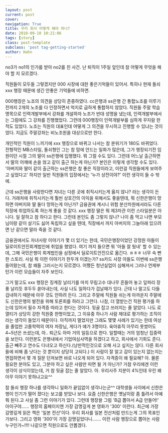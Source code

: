 ```yaml
---
layout: post
current: post
cover:  
navigation: True
title: 우리 회사 어떻게 해야 하나?
date: 2010-09-10 10:21:06
tags: [story]
class: post-template
subclass: 'post tag-getting-started'
author: Hahn
---
```


no3가 no1의 인가를 받아 no2를 친 사건.
난 퇴직이 1주일 앞인데
참 어떻게 무엇을 해야 할 지 모르겠다.

직원들이 모두들 그렇겠지만 000 사장에 대한 좋은기억들이 있어서.
특히나 현재 돌쇠 xxx 행장 때문에 생긴 안좋은 기억들에 비하면.

000행장은 노조의 의견을 상당히 존중하였다.
cc은행과 ss은행 간 통합노조를 이루기 전까지 2개의 노조를 다 인정하면서 억지로 급하게 통합하지 않았다. 직원들 주말 학습 명목으로 인력개발부에서 강좌를 개설하자 노조가 반대 성명을 냈는데, 인력개발부에서는 그럼에도 그 강좌를 진행했었다. 그런데 000행장이 인력개발부를 심하게 꾸지람 한 적도 있었다. 노조는 직원의 대표인데 어떻게 그 의견을 무시하고 진행할 수 있냐는 것이었다. 지금도 주말강좌는 비노조원을 대상으로만 한다.

개인적인 직원이 느끼기에 xxx 행장으로 바뀌고 나서는 참 분위기가 180도 바뀌었다. 전형적인 MB스타일, 돌쇠형인 그는 참 맘에 안드는 일화가 많은데, 그가 행장되기전 임원이던 시절 그의 딸이 ss은행에 입행했다. 뭐 그럴 수도 있다. 그런데 어느날 출근하면서 딸의 어깨에 손을 얹고 같이 출근 하는게 아닌가? 본인은 이렇게 생각할 수도 있다. '아버지와 딸이 같이 출근하는 ss은행은 참 좋은 직장이라고, 이런걸 직원들에게 보여주고 싶었다고' 하지만 일반 직원들의 입장에서는 '누가 상전이야?' 이런 생각이 들 수 밖에.

 근데 ss은행을 사랑한다면 자녀는 다른 곳에 취직시키는게 옳지 않나? 라는 생각이 든다. 거래처에 취직시키는게 훨씬 상호간의 이익을 위해서도 좋을텐데, 뭐 신한은행이 망하면 아버지와 딸 둘다 망하는게 아닌가? 금융권에 계시니 위험 분산차원에서라도 다른 직장에 취업하도록 하는게 좋을 것 같다. xxx 행장 딸은 뭐 제3차관 이런 스타일분은 아니다. 일 잘하고 참 하다고 한다. 그런데 본인도 좀 그렇지 않나? 나이 좀 먹고 나면 부모님이랑 같이 살기도 싫어 독립하고 싶을 텐데, 직장에서 까지 아버지의 그늘아래 있으려면 난 같으면 말라 죽을 것 같다. 

금융권에서도 자녀사랑 이야기가 몇 더 있기는 한데, 국민은행장이었던 강정원 아들이 딜로이트안진회계법인에 취업을 했었다. 여기 까지 들으면 뭐 '아들 잘 뒀네' 할 수 있는데, 그해 국민은행이 회계법인을 삼정에서 딜로이트안진으로 옮긴다. ㅍㅎㅎ 
너무 속 뻔한 스토리. 사실 뭐 이런 이야기가 한두개 이겠는가?
ss카드 사장 아들도 이번에 ss은행 들어왔는데, 참 왜들 그러시는지 모르겠다. 어쨌든 청년실업이 심해져서 그러나 언제부턴가 이런 모습들이 자주 보인다.  

그거 말고도 xxx 행장은 징계장 날리기를 마치 무림고수 대나무 흔들어 놓고 잎파리 장풍 날리듯 후두두 쏟아내는데, 사실 나도 일하다가 겁날때가 있다. 근데 나 말고도 다들 겁내하기 때문에 아무 것도 안하려 든다. 그리고 주말에 직원들 쉬는게 아까운지 주말에도 신한은행의 발전을 위해 토론회를 하라고 그런다. 나참, 더 열받는건 직원 평가를 하는데 있어서 필수 자격증 따라고 한다는 것이다. 뒷골 잡고 쓰러지는 줄 알았다. 나도 로열티가 상당히 강한 직원중 한명이었고, 그 이유중 하나가 사람 제대로 평가하는 조직이라는 생각이 들었기 때문이다. 아직까지 멀었지만 그래도 몇몇 사례가 있기는 한데 여상을 졸업한 고졸학력의 여자 차장님, 게다가 얘가 3명이다. 육아휴직 아무리 못썼어도 4~5년은 쓰셨는데, 아.. 퇴근도 아마 거의 일등으로 한다. 일할때는 거의 엄청난 집중력을 보인다. 이런분도 은행내에서 기업여심사역을 하겠다고 하고, 회사에서 기회도 준다. 출근 빼주고 연수도 다녀오고 하신다.(낭만적인것으로 오해 사고 싶지는 않다. 다른 회사들에 비해 좀 낫다는 것 뿐이지 상당히 고되다.) 이 사람이 잘 알고 감이 있는지 없는지는 면접하면서 몇 개 질문 던져보면 바로 나오게 되어 있다. 
자격증이 왜 필요해? 아. 물론 필요한 분야도 있고, 그분야 하고 싶은 사람만 따면 될 거 아닌가? 거참 우리에겐 이런 생각이 상식이었는데, 거 참 뒷골 잡는 줄 알았다. 
아. 우리사주 지분이 4%인데 우린 왜 아무 이야기 못하냐고요^^ 

참 돌쇠 행장 하나를 생각하니 일화가 끝임없이 생각나는군^^
대학생들 사이에서 신한은행이 인기가 떨어 졌다는 보고를 받았나 보다. 요즘 신한은행은 옛날이랑 좀 틀려서 아예 뭐 된다.고 사실 좀 그런 이야기가 있다.  그런데 행장왈 그럼 'B급 뽑아서 A급 만들어!' 아이구야...... 행장의 홈페이지엔 가장 감명깊게 본 영화가 '300' 이란다. 최근에 가장 감명깊게 읽은 책은 '일본 전산'이다. 우리 회사를 일본 전산처럼 만드는게 그의 목표인가보다. 그리고 영화 '300'이 가장 감명깊었다니....... 이런 사람 행장으로 뽑아논 사람 누구인가~!!!!   나같으면 직원으로도 안뽑겠다.  
